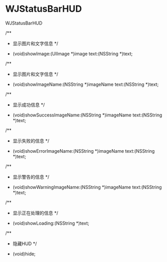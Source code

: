 # WJStatusBarHUD
WJStatusBarHUD

/**
 * 显示图片和文字信息
 */
+ (void)showImage:(UIImage *)image text:(NSString *)text;

/**
 * 显示图片和文字信息
 */
+ (void)showImageName:(NSString *)imageName text:(NSString *)text;


/**
 * 显示成功信息
 */
+ (void)showSuccessImageName:(NSString *)imageName text:(NSString *)text;


/**
 * 显示失败的信息
 */
+ (void)showErrorImageName:(NSString *)imageName text:(NSString *)text;


/**
 * 显示警告的信息
 */
+ (void)showWarningImageName:(NSString *)imageName text:(NSString *)text;

/**
 * 显示正在处理的信息
 */
+ (void)showLoading:(NSString *)text;


/**
 * 隐藏HUD
 */
+ (void)hide;
